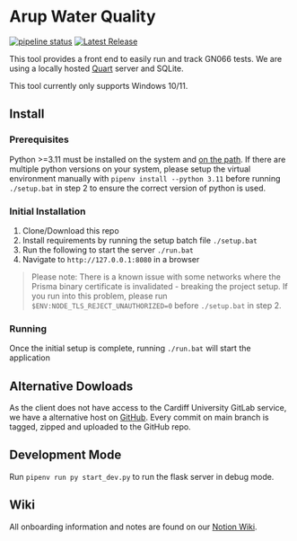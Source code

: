 # Arup Water Quality

[![pipeline status](https://git.cardiff.ac.uk/c2062405/arupwaterquality/badges/main/pipeline.svg)](https://git.cardiff.ac.uk/c2062405/arupwaterquality/-/commits/main)
[![Latest Release](https://git.cardiff.ac.uk/c2062405/arupwaterquality/-/badges/release.svg)](https://git.cardiff.ac.uk/c2062405/arupwaterquality/-/releases)

This tool provides a front end to easily run and track GN066 tests. We are using a locally hosted [Quart](https://quart.palletsprojects.com/en) server and SQLite.

This tool currently only supports Windows 10/11.

## Install

### Prerequisites

Python >=3.11 must be installed on the system and [on the path](https://www.geeksforgeeks.org/how-to-add-python-to-windows-path/). If there are multiple python versions on your system, please setup the virtual environment manually with `pipenv install --python 3.11` before running `./setup.bat` in step 2 to ensure the correct version of python is used.

### Initial Installation

1. Clone/Download this repo
2. Install requirements by running the setup batch file
   `./setup.bat`
3. Run the following to start the server
   `./run.bat`
4. Navigate to `http://127.0.0.1:8080` in a browser

> Please note: There is a known issue with some networks where the Prisma binary certificate is invalidated - breaking the project setup. If you run into this problem, please run `$ENV:NODE_TLS_REJECT_UNAUTHORIZED=0` before `./setup.bat` in step 2.

### Running

Once the initial setup is complete, running `./run.bat` will start the application

## Alternative Dowloads

As the client does not have access to the Cardiff University GitLab service, we have a alternative host on [GitHub](https://github.com/tobynott80/ArupReleases/releases). Every commit on main branch is tagged, zipped and uploaded to the GitHub repo.

## Development Mode

Run `pipenv run py start_dev.py` to run the flask server in debug mode.

## Wiki

All onboarding information and notes are found on our [Notion Wiki](https://tobynott.notion.site/4fbea9d1184441e4a3ab7853ff5a9156?v=069d73cb3d3b4f3297784295dcee2f26).
